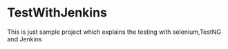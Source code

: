 # TestWithJenkins
This is just sample project which explains the testing with selenium,TestNG and Jenkins 
